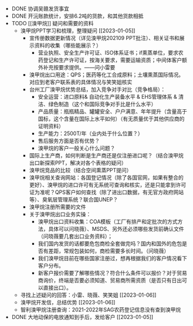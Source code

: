 - DONE 协调吴赣发货事宜
- DONE 开沅账款统计，安排6.2吨的货款，和其他货款相抵
- TODO [[溴甲烷]] 疑问和需要的资料
	- 溴甲烷PPT学习和梳理，整理疑问 [[2023-01-05]]
		- 宣传册数据更新情况（详见溴甲烷202109 PPT批注）、相关证书和展示资料的收集（哪些能展示？）
			- 营业执照、安全生产许可证、ISO体系证书；if熏蒸单位，要求农药登记和生产许可证，按海关要求，需要运输资质；中间体客户额外补充按要求提供。——问小雷要
		- 溴甲烷出口用途：QPS；医药等化工合成原料；土壤熏蒸国际情况。对应到老客户联系表的具体情况与笑笑姐核实
		- 台州工厂溴甲烷优势总结，加入竞争对手对比（竞争格局）：
			- 安全运营：进口原料& 自动化生产装备水平 & EHS管理体系 &
			  清洁、绿色制造（这个和国际竞争对手比是什么水平）
			- 产品质量：瓶瓶精品、罐罐安全、户户满意、年年提升（含量高于国标，这个含量在国际上水平如何）（有无质量优于其他供应商的证明资料）
			- 生产能力：2500T/年（业内处于什么位置？）
			- 售后服务方面是否有优势？
			- 溴甲烷的客户一般关心什么问题？
		- 国际上生产商，如何判断是生产商还是仅注册进口呢？（结合溴甲烷出口新探索PPT，解决对各个表格的疑问）
		- 溴甲烷竞品的比较（结合空间熏蒸PPT提问）
		- 溴甲烷相关查询网站：各国登记情况（除了各国官网，如果有整合的更好）、溴甲烷的进口许可有无系统可查询和核实，还是只能拿到许可证为准呢？QPS客户如何查找（除了进出口数据，有无官方政府网站等）、臭氧层管理系统？联合国UNEP？
		- 溴甲烷注册所需要的文件
		- 关于溴甲烷出口业务实操：
			- 溴甲烷出口资料收集：COA模板（工厂有排产和定批次的方式方法，具体可以问晓薇）、MSDS、另外还必须哪些发货前确认文件（问晓薇要几套出口业务资料）；
			- 我们国内发货的话都要危包商检全套做完吗？国内和国外的危包是否有差距，常规包装如何，商检需要多长时间。（问晓薇）
			- 我们溴甲烷目前在哪些国家注册过，想再根据我们的客户情况看下客户分布。
			- 新客户报价需要了解哪些情况？符合什么条件可以报价？对于贸易商询价，终端是否要必须知道、贸易商所需资质（是否只有日出可以直接出口）。
	- 寻找上述疑问的回答：小雷、晓薇、笑笑姐 [[2023-01-06]]
	- 溴甲烷开发信，总结优势 [[2023-01-06]]
	- 智利溴甲烷注册查询：2021-2022年SAG农药登记信息没有查到溴甲烷
- DONE 大地动保的电放通知到手后，发给客户 [[2023-01-05]]
